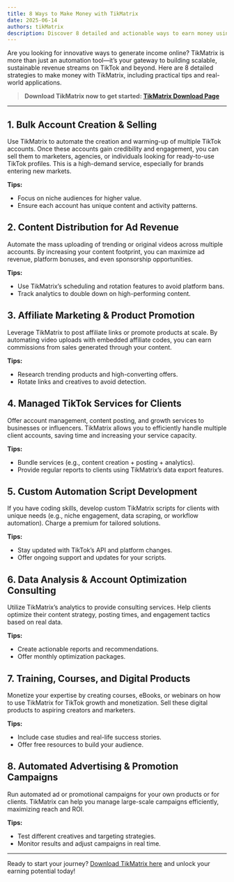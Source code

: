 ```yaml
---
title: 8 Ways to Make Money with TikMatrix
date: 2025-06-14
authors: tikMatrix
description: Discover 8 detailed and actionable ways to earn money using TikMatrix, from automation to affiliate marketing and more.
---
```


Are you looking for innovative ways to generate income online? TikMatrix is more than just an automation tool—it’s your gateway to building scalable, sustainable revenue streams on TikTok and beyond. Here are 8 detailed strategies to make money with TikMatrix, including practical tips and real-world applications.
<!-- truncate -->

> **Download TikMatrix now to get started: [TikMatrix Download Page](https://www.tikmatrix.com/Download/)**

---

## 1. Bulk Account Creation & Selling

Use TikMatrix to automate the creation and warming-up of multiple TikTok accounts. Once these accounts gain credibility and engagement, you can sell them to marketers, agencies, or individuals looking for ready-to-use TikTok profiles. This is a high-demand service, especially for brands entering new markets.

**Tips:**

- Focus on niche audiences for higher value.
- Ensure each account has unique content and activity patterns.

## 2. Content Distribution for Ad Revenue

Automate the mass uploading of trending or original videos across multiple accounts. By increasing your content footprint, you can maximize ad revenue, platform bonuses, and even sponsorship opportunities.

**Tips:**

- Use TikMatrix’s scheduling and rotation features to avoid platform bans.
- Track analytics to double down on high-performing content.

## 3. Affiliate Marketing & Product Promotion

Leverage TikMatrix to post affiliate links or promote products at scale. By automating video uploads with embedded affiliate codes, you can earn commissions from sales generated through your content.

**Tips:**

- Research trending products and high-converting offers.
- Rotate links and creatives to avoid detection.

## 4. Managed TikTok Services for Clients

Offer account management, content posting, and growth services to businesses or influencers. TikMatrix allows you to efficiently handle multiple client accounts, saving time and increasing your service capacity.

**Tips:**

- Bundle services (e.g., content creation + posting + analytics).
- Provide regular reports to clients using TikMatrix’s data export features.

## 5. Custom Automation Script Development

If you have coding skills, develop custom TikMatrix scripts for clients with unique needs (e.g., niche engagement, data scraping, or workflow automation). Charge a premium for tailored solutions.

**Tips:**

- Stay updated with TikTok’s API and platform changes.
- Offer ongoing support and updates for your scripts.

## 6. Data Analysis & Account Optimization Consulting

Utilize TikMatrix’s analytics to provide consulting services. Help clients optimize their content strategy, posting times, and engagement tactics based on real data.

**Tips:**

- Create actionable reports and recommendations.
- Offer monthly optimization packages.

## 7. Training, Courses, and Digital Products

Monetize your expertise by creating courses, eBooks, or webinars on how to use TikMatrix for TikTok growth and monetization. Sell these digital products to aspiring creators and marketers.

**Tips:**

- Include case studies and real-life success stories.
- Offer free resources to build your audience.

## 8. Automated Advertising & Promotion Campaigns

Run automated ad or promotional campaigns for your own products or for clients. TikMatrix can help you manage large-scale campaigns efficiently, maximizing reach and ROI.

**Tips:**

- Test different creatives and targeting strategies.
- Monitor results and adjust campaigns in real time.

---

Ready to start your journey? [Download TikMatrix here](https://www.tikmatrix.com/Download/) and unlock your earning potential today!
